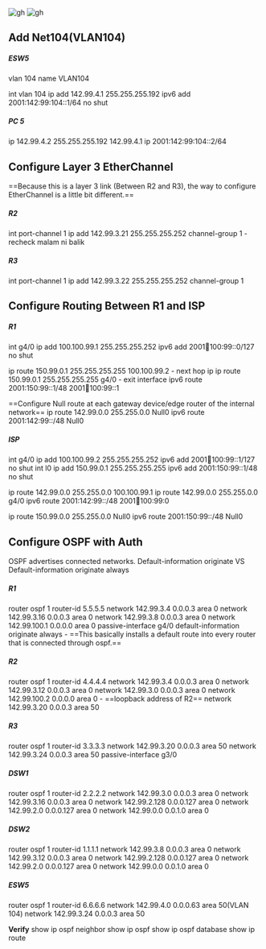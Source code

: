 ![gh](https://raw.githubusercontent.com/ndriannazriel04/Advanced-Network-Tech/main/obsidian/images1733122462000tgtcv7.png)
![gh](https://raw.githubusercontent.com/ndriannazriel04/Advanced-Network-Tech/main/obsidian/images17331225540009lr476.png)

## Add Net104(VLAN104)
##### ESW5
vlan 104
name VLAN104

int vlan 104
ip add 142.99.4.1 255.255.255.192
ipv6 add 2001:142:99:104::1/64
no shut

##### PC 5
ip 142.99.4.2 255.255.255.192 142.99.4.1
ip 2001:142:99:104::2/64

## Configure Layer 3 EtherChannel
==Because this is a layer 3 link (Between R2 and R3), the way to configure EtherChannel is a little bit different.==

##### R2
int port-channel 1
ip add 142.99.3.21 255.255.255.252
channel-group 1 - recheck malam ni balik
##### R3
int port-channel 1
ip add 142.99.3.22 255.255.255.252
channel-group 1

## Configure Routing Between R1 and ISP
##### R1
int g4/0
ip add 100.100.99.1 255.255.255.252
ipv6 add 2001:100:100:99::0/127
no shut

ip route 150.99.0.1 255.255.255.255 100.100.99.2 - next hop ip
ip route 150.99.0.1 255.255.255.255 g4/0 - exit interface
ipv6 route 2001:150:99::1/48 2001:100:100:99::1

==Configure Null route at each gateway device/edge router of the internal network==
ip route 142.99.0.0 255.255.0.0 Null0
ipv6 route 2001:142:99::/48 Null0
##### ISP
int g4/0 
ip add 100.100.99.2 255.255.255.252
ipv6 add 2001:100:100:99::1/127
no shut
int l0
ip add 150.99.0.1 255.255.255.255
ipv6 add 2001:150:99::1/48
no shut

ip route 142.99.0.0 255.255.0.0 100.100.99.1
ip route 142.99.0.0 255.255.0.0 g4/0
ipv6 route 2001:142:99::/48 2001:100:100:99:0

ip route 150.99.0.0 255.255.0.0 Null0
ipv6 route 2001:150:99::/48 Null0

## Configure OSPF with Auth
OSPF advertises connected networks.
Default-information originate VS Default-information originate always

##### R1
router ospf 1
router-id 5.5.5.5
network 142.99.3.4 0.0.0.3 area 0 
network 142.99.3.16 0.0.0.3 area 0
network 142.99.3.8 0.0.0.3 area 0
network 142.99.100.1 0.0.0.0 area 0 
passive-interface g4/0
default-information originate always - ==This basically installs a default route into every router that is connected through ospf.==

##### R2
router ospf 1
router-id 4.4.4.4
network 142.99.3.4 0.0.0.3 area 0 
network 142.99.3.12 0.0.0.3 area 0
network 142.99.3.0 0.0.0.3 area 0
network 142.99.100.2 0.0.0.0 area 0 - ==loopback address of R2==
network 142.99.3.20 0.0.0.3 area 50 

##### R3
router ospf 1
router-id 3.3.3.3
network 142.99.3.20 0.0.0.3 area 50
network 142.99.3.24 0.0.0.3 area 50
passive-interface g3/0

##### DSW1
router ospf 1
router-id 2.2.2.2 
network 142.99.3.0 0.0.0.3 area 0
network 142.99.3.16 0.0.0.3 area 0
network 142.99.2.128 0.0.0.127 area 0
network 142.99.2.0 0.0.0.127 area 0
network 142.99.0.0 0.0.1.0 area 0 

##### DSW2
router ospf 1
router-id 1.1.1.1 
network 142.99.3.8 0.0.0.3 area 0 
network 142.99.3.12 0.0.0.3 area 0
network 142.99.2.128 0.0.0.127 area 0
network 142.99.2.0 0.0.0.127 area 0
network 142.99.0.0 0.0.1.0 area 0

##### ESW5
router ospf 1
router-id 6.6.6.6 
network 142.99.4.0 0.0.0.63 area 50(VLAN 104)
network 142.99.3.24 0.0.0.3 area 50

**Verify**
show ip ospf neighbor
show ip ospf
show ip ospf database
show ip route


